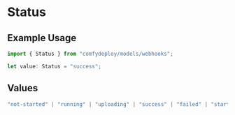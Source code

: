 # Status

## Example Usage

```typescript
import { Status } from "comfydeploy/models/webhooks";

let value: Status = "success";
```

## Values

```typescript
"not-started" | "running" | "uploading" | "success" | "failed" | "started" | "queued" | "timeout" | "cancelled"
```